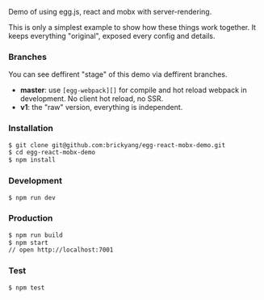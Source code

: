 Demo of using egg.js, react and mobx with server-rendering.

This is only a simplest example to show how these things work together. It keeps everything "original", exposed every config and details.

### Branches

You can see deffirent "stage" of this demo via deffirent branches.

* **master**: use `[egg-webpack][]` for compile and hot reload webpack in development. No client hot reload, no SSR.
* **v1**: the "raw" version, everything is independent.

### Installation

```bash
$ git clone git@github.com:brickyang/egg-react-mobx-demo.git
$ cd egg-react-mobx-demo
$ npm install
```

### Development

```bash
$ npm run dev
```

### Production

```bash
$ npm run build
$ npm start
// open http://localhost:7001
```

### Test

```bash
$ npm test
```

[egg]: https://eggjs.org
[egg-webpack]: https://github.com/hubcarl/egg-webpack
